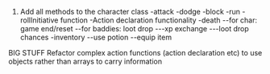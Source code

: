 1. Add all methods to the character class
  -attack
  -dodge
  -block
  -run
  -rollInitiative function
  -Action declaration functionality
  -death
    --for char: game end/reset
    --for baddies: loot drop
      ---xp exchange
      ---loot drop chances
  -inventory
    --use potion
    --equip item

BIG STUFF
Refactor complex action functions (action declaration etc) to use objects rather than arrays to carry information
